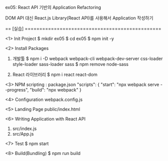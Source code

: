 ex05: React API 기반의 Application Refactoring

DOM API 대신 React.js Library(React API)를 사용해서 Application 작성하기

== [실습] ===============================================

<1> Init Project
$ mkdir ex05
$ cd ex05
$ npm init -y

<2> Install Packages

1. 개발툴
   $ npm i -D webpack webpack-cli webpack-dev-server css-loader style-loader sass-loader sass
   $ npm remove node-sass

2. React 라이브러리
   $ npm i react react-dom

<3> NPM scripting : package.json
"scripts": {
"start": "npx webpack serve --progress",
"build": "npx webpack"
}

<4> Configuration
webpack.config.js

<5> Landing Page
public/index.html

<6> Writing Application with React API

1. src/index.js
2. src/App.js

<7> Test
$ npm start

<8> Build(Bundling)
$ npm run build
